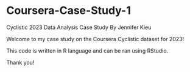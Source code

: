 # Coursera-Case-Study-1
Cyclistic 2023 Data Analysis Case Study
By Jennifer Kieu

Welcome to my case study on the Coursera Cyclistic dataset for 2023!

This code is written in R language and can be ran using RStudio.

Thank you!
